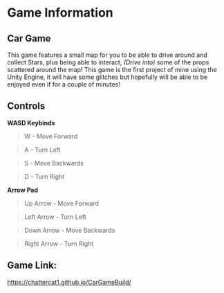 # Game Information
## Car Game 
This game features a small map for you to be able to drive around and collect Stars, plus being able to interact, *(Drive into)* some of the props scattered around the map! This game is the first project of mine using the Unity Engine, it will have some glitches but hopefully will be able to be enjoyed even if for a couple of minutes!

## Controls
**WASD Keybinds**
> W - Move Forward

> A - Turn Left

> S - Move Backwards

> D - Turn Right

**Arrow Pad**
> Up Arrow - Move Forward

> Left Arrow - Turn Left

> Down Arrow - Move Backwards

> Right Arrow - Turn Right

## Game Link:
https://chattercat1.github.io/CarGameBuild/
